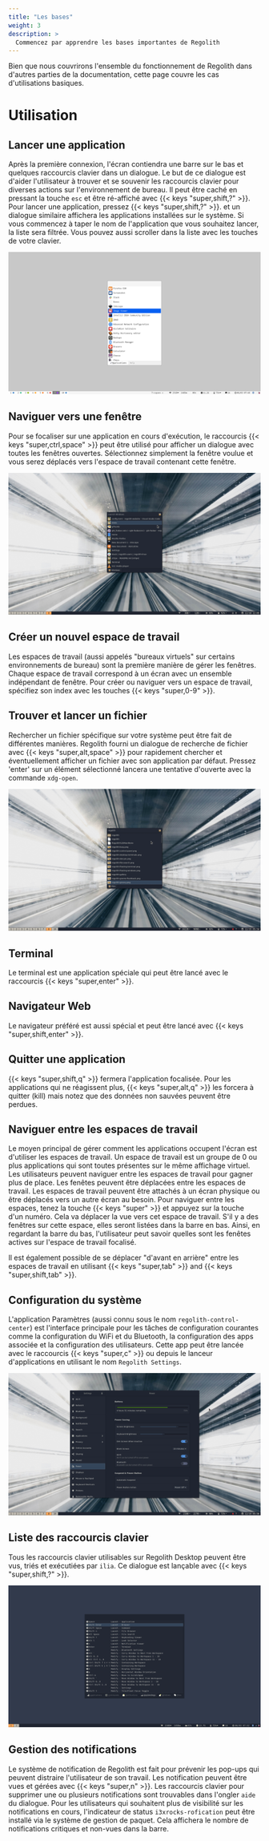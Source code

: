 ```yaml
---
title: "Les bases"
weight: 3
description: >
  Commencez par apprendre les bases importantes de Regolith
---
```


Bien que nous couvrirons l'ensemble du fonctionnement de Regolith dans d'autres parties de la documentation, cette page couvre les cas d'utilisations basiques.

# Utilisation

## Lancer une application

Après la première connexion, l'écran contiendra une barre sur le bas et quelques raccourcis clavier dans un dialogue.
Le but de ce dialogue est d'aider l'utilisateur à trouver et se souvenir les raccourcis clavier pour diverses actions sur l'environnement de bureau.
Il peut être caché en pressant la touche `esc` et être ré-affiché avec {{< keys "super,shift,?" >}}.
Pour lancer une application, pressez {{< keys "super,shift,?" >}}. et un dialogue similaire affichera les applications installées sur le système.
Si vous commencez à taper le nom de l'application que vous souhaitez lancer, la liste sera filtrée. Vous pouvez aussi scroller dans la liste avec les touches de votre clavier.

![](/regolith-ilia-apps.png)

## Naviguer vers une fenêtre

Pour se focaliser sur une application en cours d'exécution, le raccourcis {{< keys "super,ctrl,space" >}} peut être utilisé pour afficher un dialogue avec toutes les fenêtres ouvertes. Sélectionnez simplement la fenêtre voulue et vous serez déplacés vers l'espace de travail contenant cette fenêtre.

![](/regolith-ilia-windows.png)

## Créer un nouvel espace de travail

Les espaces de travail (aussi appelés "bureaux virtuels" sur certains environnements de bureau) sont la première manière de gérer les fenêtres.
Chaque espace de travail correspond à un écran avec un ensemble indépendant de fenêtre. Pour créer ou naviguer vers un espace de travail, spécifiez son index avec les touches {{< keys "super,0-9" >}}.

## Trouver et lancer un fichier

Rechercher un fichier spécifique sur votre système peut être fait de différentes manières.
Regolith fourni un dialogue de recherche de fichier avec {{< keys "super,alt,space" >}} pour rapidement chercher et éventuellement afficher un fichier avec son application par défaut. Pressez 'enter' sur un élément sélectionné lancera une tentative d'ouverte avec la commande `xdg-open`.

![](/regolith-ilia-files.png)

## Terminal

Le terminal est une application spéciale qui peut être lancé avec le raccourcis {{< keys "super,enter" >}}.

## Navigateur Web

Le navigateur préféré est aussi spécial et peut être lancé avec {{< keys "super,shift,enter" >}}.

## Quitter une application

{{< keys "super,shift,q" >}} fermera l'application focalisée.
Pour les applications qui ne réagissent plus, {{< keys "super,alt,q" >}} les forcera à quitter (kill) mais notez que des données non sauvées peuvent être perdues.

## Naviguer entre les espaces de travail

Le moyen principal de gérer comment les applications occupent l'écran est d'utiliser les espaces de travail.
Un espace de travail est un groupe de 0 ou plus applications qui sont toutes présentes sur le même affichage virtuel.
Les utilisateurs peuvent naviguer entre les espaces de travail pour gagner plus de place.
Les fenêtes peuvent être déplacées entre les espaces de travail.
Les espaces de travail peuvent être attachés à un écran physique ou être déplacés vers un autre écran au besoin.
Pour naviguer entre les espaces, tenez la touche {{< keys "super" >}} et appuyez sur la touche d'un numéro.
Cela va déplacer la vue vers cet espace de travail. S'il y a des fenêtres sur cette espace, elles seront listées dans la barre en bas.
Ainsi, en regardant la barre du bas, l'utilisateur peut savoir quelles sont les fenêtes actives sur l'espace de travail focalisé.

Il est également possible de se déplacer "d'avant en arrière" entre les espaces de travail en utilisant {{< keys "super,tab" >}} and {{< keys "super,shift,tab" >}}.

## Configuration du système

L'application Paramètres (aussi connu sous le nom `regolith-control-center`) est l'interface principale pour les tâches de configuration courantes comme la configuration du WiFi et du Bluetooth, la configuration des apps associée et la configuration des utilisateurs.
Cette app peut être lancée avec le raccourcis {{< keys "super,c" >}} ou depuis le lanceur d'applications en utilisant le nom `Regolith Settings`.

![](/regolith-gnome-settings.png)

## Liste des raccourcis clavier

Tous les raccourcis clavier utilisables sur Regolith Desktop peuvent être vus, triés et exécutiées par `ilia`.
Ce dialogue est lançable avec {{< keys "super,shift,?" >}}.

![](/regolith-ilia-keybindings.png)

## Gestion des notifications

Le système de notification de Regolith est fait pour prévenir les pop-ups qui peuvent distraire l'utilisateur de son travail.
Les notification peuvent être vues et gérées avec {{< keys "super,n" >}}.
Les raccourcis clavier pour supprimer une ou plusieurs notifications sont trouvables dans l'ongler `aide` du dialogue.
Pour les utilisateurs qui souhaitent plus de visibilité sur les notifications en cours, l'indicateur de status `i3xrocks-rofication` peut être installé via le système de gestion de paquet. Cela affichera le nombre de notifications critiques et non-vues dans la barre.
